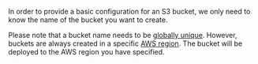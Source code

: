 In order to provide a basic configuration for an S3 bucket, we only need to know the name of the bucket you want to create.

Please note that a bucket name needs to be [globally unique](https://docs.aws.amazon.com/AmazonS3/latest/dev/UsingBucket.html). However, buckets are always created in a specific [AWS region](https://docs.aws.amazon.com/AWSEC2/latest/UserGuide/using-regions-availability-zones.html#concepts-regions). The bucket will be deployed to the AWS region you have specified.

